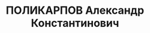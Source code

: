 ---
title: ПОЛИКАРПОВ Александр Константинович
description: 'Род. в 1902, г. Одесса, русский, б/п. Проживал: ГЭС №2. Инж.-механик
  ГЭС №2 Чугуев.р-на

  Арестован Чугуев. РО НКВД 12.10.1937. Обв. по ст. 54-9, 8, 11 УК УССР. Приговор:
  ВК ВС СССР, 05.01.1938 – ВМН с конфискацией имущества. Расстрелян 06.01.1938.

  Реабилитирован ВК ВС СССР 10.08.1957'
---